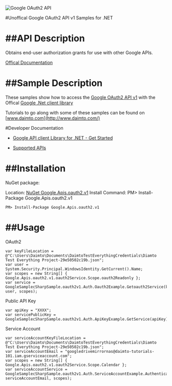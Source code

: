 ﻿![Google OAuth2 API](https://www.gstatic.com/images/branding/product/1x/googleg_32dp.png)

#Unoffical Google OAuth2 API v1 Samples for .NET  

##API Description
=============

Obtains end-user authorization grants for use with other Google APIs.

[Offical Documentation](https://developers.google.com/accounts/docs/OAuth2)

##Sample Description
=============

These samples show how to access the [Google OAuth2 API v1](https://developers.google.com/accounts/docs/OAuth2) with the Offical [Google .Net client library](https://github.com/google/google-api-dotnet-client)

Tutorials to go along with some of these samples can be found on [www.daimto.com](http://www.daimto.com/)

#Developer Documentation

* [Google API client Library for .NET - Get Started](https://developers.google.com/api-client-library/dotnet/get_started)

* [Supported APIs](https://developers.google.com/api-client-library/dotnet/apis/)

##Installation
=================================

NuGet package:

Location: [NuGet Google.Apis.oauth2.v1](https://www.nuget.org/packages/Google.Apis.oauth2.v1)
Install Command: PM>  Install-Package Google.Apis.oauth2.v1

```
PM> Install-Package Google.Apis.oauth2.v1
```

##Usage
=================================

OAuth2
```
var keyFileLocation = @"C:\Users\Daimto\Documents\DaimtoTestEverythingCredentials\Diamto Test Everything Project-29e50502c19b.json";
var user = System.Security.Principal.WindowsIdentity.GetCurrent().Name;
var scopes = new String[] { Google.Apis.oauth2.v1.oauth2Service.Scope.oauth2Readonly };
var service = GoogleSamplecSharpSample.oauth2v1.Auth.Oauth2Example.Getoauth2Service(keyFileLocation, user, scopes);
```
Public API Key
```
var apiKey = "XXXX";
var servicePublicKey = GoogleSamplecSharpSample.oauth2v1.Auth.ApiKeyExample.GetService(apiKey);
```
Service Account
```
var serviceAccountKeyFileLocation = @"C:\Users\Daimto\Documents\DaimtoTestEverythingCredentials\Diamto Test Everything Project-29e50502c19b.json";
var serviceAccountEmail = "googledrivemirrornas@daimto-tutorials-101.iam.gserviceaccount.com";
var scopes = new String[] { Google.Apis.oauth2.v1.oauth2Service.Scope.Calendar };            
var serviceAccountService = GoogleSamplecSharpSample.oauth2v1.Auth.ServiceAccountExample.AuthenticateServiceAccount(serviceAccountKeyFileLocation, serviceAccountEmail, scopes);
```
